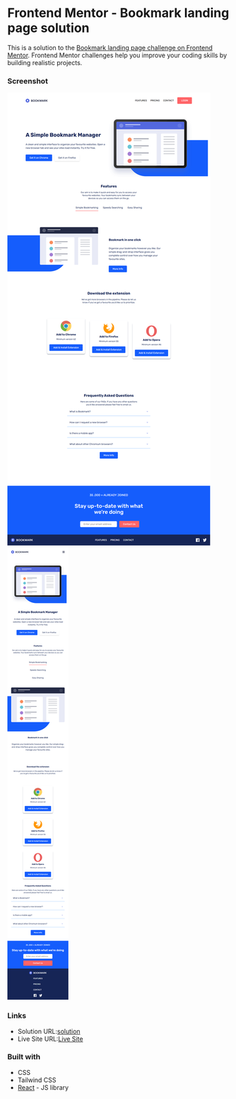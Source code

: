 # Frontend Mentor - Bookmark landing page solution

This is a solution to the [Bookmark landing page challenge on Frontend Mentor](https://www.frontendmentor.io/challenges/bookmark-landing-page-5d0b588a9edda32581d29158). Frontend Mentor challenges help you improve your coding skills by building realistic projects. 

### Screenshot

![](./public/img.png)
![](./public/img2.png)

### Links

- Solution URL:[solution](https://)
- Live Site URL:[Live Site](https://landingpage-one-rho.vercel.app/)


### Built with
- CSS
- Tailwind CSS
- [React](https://reactjs.org/) - JS library
